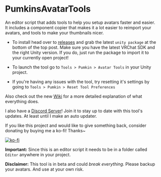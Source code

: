 # PumkinsAvatarTools
An editor script that adds tools to help you setup avatars faster and easier. It includes a component copier that makes it a lot easier to reimport your avatars, and tools to make your thumbnails nicer.

- To install head over to [releases](https://github.com/rurre/PumkinsAvatarTools/releases/latest) and grab the latest `unity package` at the bottom of the top post. Make sure you have the latest VRChat SDK and the right Unity version. If you do, just run the package to import it to your currently open project!

- To launch the tool go to `Tools > Pumkin > Avatar Tools` in your Unity project.

- If you're having any issues with the tool, try resetting it's settings by going to `Tools > Pumkin > Reset Tool Preferences`

Also check out the new [Wiki](https://github.com/rurre/PumkinsAvatarTools/wiki) for a more detailed explanation of what everything does.

I also have a [Discord Server](https://discord.gg/7vyekJv)! Join it to stay up to date with this tool's updates. At least until I make an auto updater.


If you like this project and would like to give something back, consider donating by buying me a ko-fi! Thanks~ 

[![ko-fi](https://www.ko-fi.com/img/githubbutton_sm.svg)](https://ko-fi.com/M4M1VOLP)

**Important:** Since this is an editor script it needs to be in a folder called `Editor` anywhere in your project.

**Disclaimer:** This tool is in beta and could *break everything*. Please backup your avatars. And use at your own risk.
